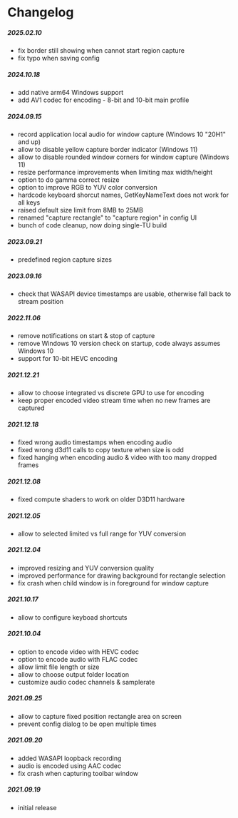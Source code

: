 Changelog
=========

##### 2025.02.10
 * fix border still showing when cannot start region capture
 * fix typo when saving config

##### 2024.10.18
 * add native arm64 Windows support
 * add AV1 codec for encoding - 8-bit and 10-bit main profile

##### 2024.09.15
 * record application local audio for window capture (Windows 10 "20H1" and up)
 * allow to disable yellow capture border indicator (Windows 11)
 * allow to disable rounded window corners for window capture (Windows 11)
 * resize performance improvements when limiting max width/height
 * option to do gamma correct resize
 * option to improve RGB to YUV color conversion
 * hardcode keyboard shorcut names, GetKeyNameText does not work for all keys
 * raised default size limit from 8MB to 25MB
 * renamed "capture rectangle" to "capture region" in config UI
 * bunch of code cleanup, now doing single-TU build

##### 2023.09.21
 * predefined region capture sizes

##### 2023.09.16
 * check that WASAPI device timestamps are usable, otherwise fall back to stream position

##### 2022.11.06
 * remove notifications on start & stop of capture
 * remove Windows 10 version check on startup, code always assumes Windows 10
 * support for 10-bit HEVC encoding

##### 2021.12.21
 * allow to choose integrated vs discrete GPU to use for encoding
 * keep proper encoded video stream time when no new frames are captured

##### 2021.12.18
 * fixed wrong audio timestamps when encoding audio
 * fixed wrong d3d11 calls to copy texture when size is odd
 * fixed hanging when encoding audio & video with too many dropped frames

##### 2021.12.08
 * fixed compute shaders to work on older D3D11 hardware

##### 2021.12.05
 * allow to selected limited vs full range for YUV conversion

##### 2021.12.04
 * improved resizing and YUV conversion quality
 * improved performance for drawing background for rectangle selection
 * fix crash when child window is in foreground for window capture

##### 2021.10.17
 * allow to configure keyboad shortcuts

##### 2021.10.04
 * option to encode video with HEVC codec
 * option to encode audio with FLAC codec
 * allow limit file length or size
 * allow to choose output folder location
 * customize audio codec channels & samplerate

##### 2021.09.25
 * allow to capture fixed position rectangle area on screen
 * prevent config dialog to be open multiple times

##### 2021.09.20
 * added WASAPI loopback recording
 * audio is encoded using AAC codec
 * fix crash when capturing toolbar window

##### 2021.09.19
 * initial release
